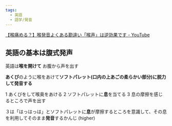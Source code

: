 ```yaml
---
tags:
  - 英語
  - 語学/発音
---
```

[【喉痛める？】喉発音よくある勘違い「喉声」は逆効果です - YouTube](https://www.youtube.com/watch?v=Q_gJHb_tf8A)

## 英語の基本は腹式発声

英語は**喉を開けて** お腹から声を出す


**あくび**のように喉をあけて**ソフトパレット(口内の上あごの柔らかい部分)に脱力して発音する**

1 あくびをして喉奥をあける
2 ソフトパレットに**息**を当てる
3 息の摩擦を感じるところで声を出す

３は「はっはっは」とソフトパレットに**息**が摩擦するところを意識して、その息を利用してそのまま**発音**するかんじ (higher)
